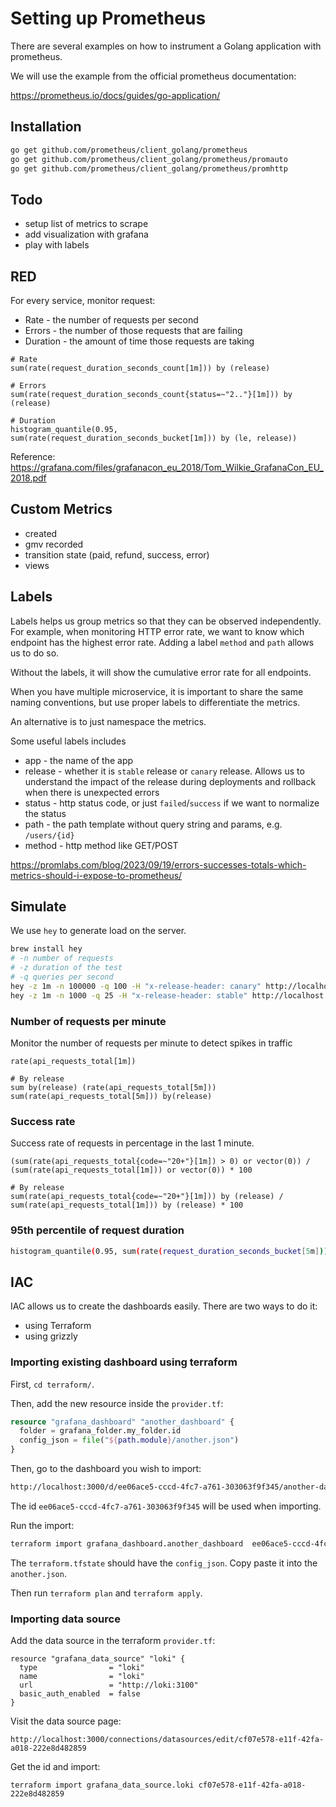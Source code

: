 # Setting up Prometheus


There are several examples on how to instrument a Golang application with prometheus.

We will use the example from the official prometheus documentation:

https://prometheus.io/docs/guides/go-application/



## Installation

```bash
go get github.com/prometheus/client_golang/prometheus
go get github.com/prometheus/client_golang/prometheus/promauto
go get github.com/prometheus/client_golang/prometheus/promhttp
```

## Todo

- setup list of metrics to scrape
- add visualization with grafana
- play with labels

## RED

For every service, monitor request:
- Rate - the number of requests per second
- Errors - the number of those requests that are failing
- Duration - the amount of time those requests are taking

```promql
# Rate
sum(rate(request_duration_seconds_count[1m])) by (release)

# Errors
sum(rate(request_duration_seconds_count{status=~"2.."}[1m])) by (release)

# Duration
histogram_quantile(0.95, sum(rate(request_duration_seconds_bucket[1m])) by (le, release))
```

Reference: https://grafana.com/files/grafanacon_eu_2018/Tom_Wilkie_GrafanaCon_EU_2018.pdf

## Custom Metrics

- <entity> created
- gmv recorded
- transition state (paid, refund, success, error)
- views

## Labels

Labels helps us group metrics so that they can be observed independently. For example, when monitoring HTTP error rate, we want to know which endpoint has the highest error rate. Adding a label `method` and `path` allows us to do so.

Without the labels, it will show the cumulative error rate for all endpoints.

When you have multiple microservice, it is important to share the same naming conventions, but use proper labels to differentiate the metrics.

An alternative is to just namespace the metrics.


Some useful labels includes
- app - the name of the app
- release - whether it is `stable` release or `canary` release. Allows us to understand the impact of the release during deployments and rollback when there is unexpected errors
- status - http status code, or just `failed`/`success` if we want to normalize the status
- path - the path template without query string and params, e.g. `/users/{id}`
- method - http method like GET/POST

https://promlabs.com/blog/2023/09/19/errors-successes-totals-which-metrics-should-i-expose-to-prometheus/

## Simulate


We use `hey` to generate load on the server.

```bash
brew install hey
# -n number of requests
# -z duration of the test
# -q queries per second
hey -z 1m -n 100000 -q 100 -H "x-release-header: canary" http://localhost:8000/
hey -z 1m -n 1000 -q 25 -H "x-release-header: stable" http://localhost:8000/
```

### Number of requests per minute

Monitor the number of requests per minute to detect spikes in traffic

```promql
rate(api_requests_total[1m])

# By release
sum by(release) (rate(api_requests_total[5m]))
sum(rate(api_requests_total[5m])) by(release)
```

### Success rate

Success rate of requests in percentage in the last 1 minute.

```promql
(sum(rate(api_requests_total{code=~"20+"}[1m]) > 0) or vector(0)) / (sum(rate(api_requests_total[1m])) or vector(0)) * 100

# By release
sum(rate(api_requests_total{code=~"20+"}[1m])) by (release) / sum(rate(api_requests_total[1m])) by (release) * 100
```


### 95th percentile of request duration

```bash
histogram_quantile(0.95, sum(rate(request_duration_seconds_bucket[5m])) by (path))
```

## IAC

IAC allows us to create the dashboards easily. There are two ways to do it:
- using Terraform
- using grizzly


### Importing existing dashboard using terraform

First, `cd terraform/`.

Then, add the new resource inside the `provider.tf`:

```tf
resource "grafana_dashboard" "another_dashboard" {
  folder = grafana_folder.my_folder.id
  config_json = file("${path.module}/another.json")
}
```

Then, go to the dashboard you wish to import:

```bash
http://localhost:3000/d/ee06ace5-cccd-4fc7-a761-303063f9f345/another-dashboard?orgId=1
```

The id `ee06ace5-cccd-4fc7-a761-303063f9f345` will be used when importing.

Run the import:

```bash
terraform import grafana_dashboard.another_dashboard  ee06ace5-cccd-4fc7-a761-303063f9f345
```

The `terraform.tfstate` should have the `config_json`. Copy paste it into the `another.json`.

Then run `terraform plan` and `terraform apply`.

### Importing data source

Add the data source in the terraform `provider.tf`:

```
resource "grafana_data_source" "loki" {
  type                = "loki"
  name                = "loki"
  url                 = "http://loki:3100"
  basic_auth_enabled  = false
}
```


Visit the data source page:

```
http://localhost:3000/connections/datasources/edit/cf07e578-e11f-42fa-a018-222e8d482859
```

Get the id and import:
```
terraform import grafana_data_source.loki cf07e578-e11f-42fa-a018-222e8d482859
```
